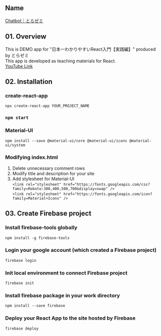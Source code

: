 ## Name
[Chatbot｜とらゼミ](https://chatbot-demo-1bc98.web.app/)

## 01. Overview
This is DEMO app for "日本一わかりやすいReact入門【実践編】" produced by とらゼミ  
This app is developed as teaching materials for React.  
[YouTube Link](https://www.youtube.com/playlist?list=PLX8Rsrpnn3IVOk48awq_nKW0aFP0MGpnn)

## 02. Installation
### create-react-app
`npx create-react-app YOUR_PROJECT_NAME`

### `npm start`

### Material-UI
`npm install --save @material-ui/core @material-ui/icons @material-ui/system`

### Modifying index.html
1. Delete unnecessary comment rows
2. Modify title and description for your site
3. Add stylesheet for Material-UI  
`<link rel="stylesheet" href="https://fonts.googleapis.com/css?family=Roboto:300,400,500,700&display=swap" />`  
`<link rel="stylesheet" href="https://fonts.googleapis.com/icon?family=Material+Icons" />`

## 03. Create Firebase project

### Install firebase-tools globally 
`npm install -g firebase-tools`

### Login your google account (which created a Firebase project)
`firebase login`

### Init local environment to connect Firebase project
`firebase init`

### Install firebase package in your work directory
`npm install --save firebase`

### Deploy your React App to the site hosted by Firebase
`firebase deploy` 